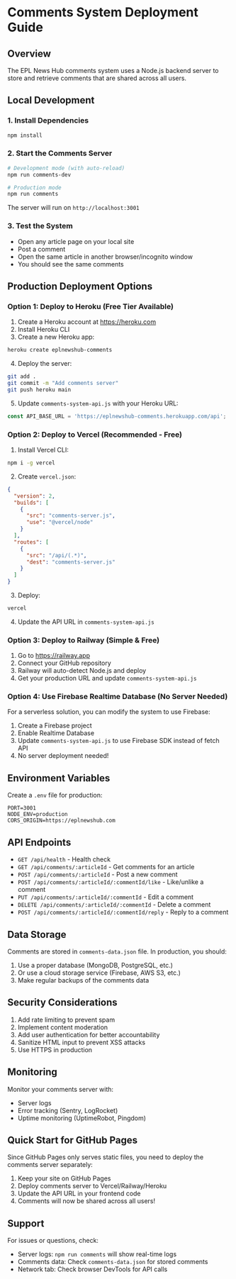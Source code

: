# Comments System Deployment Guide

## Overview
The EPL News Hub comments system uses a Node.js backend server to store and retrieve comments that are shared across all users.

## Local Development

### 1. Install Dependencies
```bash
npm install
```

### 2. Start the Comments Server
```bash
# Development mode (with auto-reload)
npm run comments-dev

# Production mode
npm run comments
```

The server will run on `http://localhost:3001`

### 3. Test the System
- Open any article page on your local site
- Post a comment
- Open the same article in another browser/incognito window
- You should see the same comments

## Production Deployment Options

### Option 1: Deploy to Heroku (Free Tier Available)

1. Create a Heroku account at https://heroku.com
2. Install Heroku CLI
3. Create a new Heroku app:
```bash
heroku create eplnewshub-comments
```

4. Deploy the server:
```bash
git add .
git commit -m "Add comments server"
git push heroku main
```

5. Update `comments-system-api.js` with your Heroku URL:
```javascript
const API_BASE_URL = 'https://eplnewshub-comments.herokuapp.com/api';
```

### Option 2: Deploy to Vercel (Recommended - Free)

1. Install Vercel CLI:
```bash
npm i -g vercel
```

2. Create `vercel.json`:
```json
{
  "version": 2,
  "builds": [
    {
      "src": "comments-server.js",
      "use": "@vercel/node"
    }
  ],
  "routes": [
    {
      "src": "/api/(.*)",
      "dest": "comments-server.js"
    }
  ]
}
```

3. Deploy:
```bash
vercel
```

4. Update the API URL in `comments-system-api.js`

### Option 3: Deploy to Railway (Simple & Free)

1. Go to https://railway.app
2. Connect your GitHub repository
3. Railway will auto-detect Node.js and deploy
4. Get your production URL and update `comments-system-api.js`

### Option 4: Use Firebase Realtime Database (No Server Needed)

For a serverless solution, you can modify the system to use Firebase:

1. Create a Firebase project
2. Enable Realtime Database
3. Update `comments-system-api.js` to use Firebase SDK instead of fetch API
4. No server deployment needed!

## Environment Variables

Create a `.env` file for production:
```
PORT=3001
NODE_ENV=production
CORS_ORIGIN=https://eplnewshub.com
```

## API Endpoints

- `GET /api/health` - Health check
- `GET /api/comments/:articleId` - Get comments for an article
- `POST /api/comments/:articleId` - Post a new comment
- `POST /api/comments/:articleId/:commentId/like` - Like/unlike a comment
- `PUT /api/comments/:articleId/:commentId` - Edit a comment
- `DELETE /api/comments/:articleId/:commentId` - Delete a comment
- `POST /api/comments/:articleId/:commentId/reply` - Reply to a comment

## Data Storage

Comments are stored in `comments-data.json` file. In production, you should:
1. Use a proper database (MongoDB, PostgreSQL, etc.)
2. Or use a cloud storage service (Firebase, AWS S3, etc.)
3. Make regular backups of the comments data

## Security Considerations

1. Add rate limiting to prevent spam
2. Implement content moderation
3. Add user authentication for better accountability
4. Sanitize HTML input to prevent XSS attacks
5. Use HTTPS in production

## Monitoring

Monitor your comments server with:
- Server logs
- Error tracking (Sentry, LogRocket)
- Uptime monitoring (UptimeRobot, Pingdom)

## Quick Start for GitHub Pages

Since GitHub Pages only serves static files, you need to deploy the comments server separately:

1. Keep your site on GitHub Pages
2. Deploy comments server to Vercel/Railway/Heroku
3. Update the API URL in your frontend code
4. Comments will now be shared across all users!

## Support

For issues or questions, check:
- Server logs: `npm run comments` will show real-time logs
- Comments data: Check `comments-data.json` for stored comments
- Network tab: Check browser DevTools for API calls